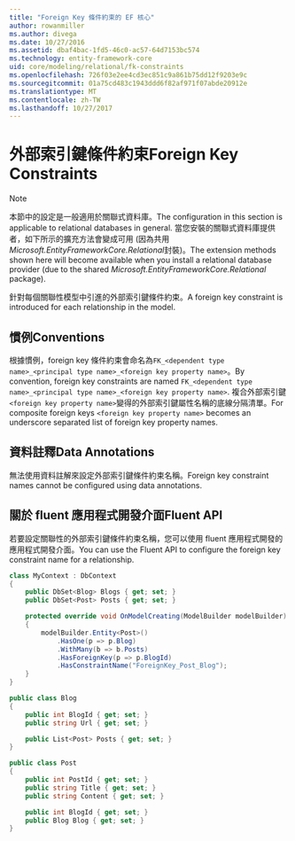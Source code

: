 ```yaml
---
title: "Foreign Key 條件約束的 EF 核心"
author: rowanmiller
ms.author: divega
ms.date: 10/27/2016
ms.assetid: dbaf4bac-1fd5-46c0-ac57-64d7153bc574
ms.technology: entity-framework-core
uid: core/modeling/relational/fk-constraints
ms.openlocfilehash: 726f03e2ee4cd3ec851c9a861b75dd12f9203e9c
ms.sourcegitcommit: 01a75cd483c1943ddd6f82af971f07abde20912e
ms.translationtype: MT
ms.contentlocale: zh-TW
ms.lasthandoff: 10/27/2017
---
```

# <a name="foreign-key-constraints"></a><span data-ttu-id="ededc-102">外部索引鍵條件約束</span><span class="sxs-lookup"><span data-stu-id="ededc-102">Foreign Key Constraints</span></span>

> [!NOTE]  
> <span data-ttu-id="ededc-103">本節中的設定是一般適用於關聯式資料庫。</span><span class="sxs-lookup"><span data-stu-id="ededc-103">The configuration in this section is applicable to relational databases in general.</span></span> <span data-ttu-id="ededc-104">當您安裝的關聯式資料庫提供者，如下所示的擴充方法會變成可用 (因為共用*Microsoft.EntityFrameworkCore.Relational*封裝)。</span><span class="sxs-lookup"><span data-stu-id="ededc-104">The extension methods shown here will become available when you install a relational database provider (due to the shared *Microsoft.EntityFrameworkCore.Relational* package).</span></span>

<span data-ttu-id="ededc-105">針對每個關聯性模型中引進的外部索引鍵條件約束。</span><span class="sxs-lookup"><span data-stu-id="ededc-105">A foreign key constraint is introduced for each relationship in the model.</span></span>

## <a name="conventions"></a><span data-ttu-id="ededc-106">慣例</span><span class="sxs-lookup"><span data-stu-id="ededc-106">Conventions</span></span>

<span data-ttu-id="ededc-107">根據慣例，foreign key 條件約束會命名為`FK_<dependent type name>_<principal type name>_<foreign key property name>`。</span><span class="sxs-lookup"><span data-stu-id="ededc-107">By convention, foreign key constraints are named `FK_<dependent type name>_<principal type name>_<foreign key property name>`.</span></span> <span data-ttu-id="ededc-108">複合外部索引鍵`<foreign key property name>`變得的外部索引鍵屬性名稱的底線分隔清單。</span><span class="sxs-lookup"><span data-stu-id="ededc-108">For composite foreign keys `<foreign key property name>` becomes an underscore separated list of foreign key property names.</span></span>

## <a name="data-annotations"></a><span data-ttu-id="ededc-109">資料註釋</span><span class="sxs-lookup"><span data-stu-id="ededc-109">Data Annotations</span></span>

<span data-ttu-id="ededc-110">無法使用資料註解來設定外部索引鍵條件約束名稱。</span><span class="sxs-lookup"><span data-stu-id="ededc-110">Foreign key constraint names cannot be configured using data annotations.</span></span>

## <a name="fluent-api"></a><span data-ttu-id="ededc-111">關於 fluent 應用程式開發介面</span><span class="sxs-lookup"><span data-stu-id="ededc-111">Fluent API</span></span>

<span data-ttu-id="ededc-112">若要設定關聯性的外部索引鍵條件約束名稱，您可以使用 fluent 應用程式開發的應用程式開發介面。</span><span class="sxs-lookup"><span data-stu-id="ededc-112">You can use the Fluent API to configure the foreign key constraint name for a relationship.</span></span>

<!-- [!code-csharp[Main](samples/core/relational/Modeling/FluentAPI/Samples/Relational/RelationshipConstraintName.cs?highlight=12)] -->
``` csharp
class MyContext : DbContext
{
    public DbSet<Blog> Blogs { get; set; }
    public DbSet<Post> Posts { get; set; }

    protected override void OnModelCreating(ModelBuilder modelBuilder)
    {
        modelBuilder.Entity<Post>()
            .HasOne(p => p.Blog)
            .WithMany(b => b.Posts)
            .HasForeignKey(p => p.BlogId)
            .HasConstraintName("ForeignKey_Post_Blog");
    }
}

public class Blog
{
    public int BlogId { get; set; }
    public string Url { get; set; }

    public List<Post> Posts { get; set; }
}

public class Post
{
    public int PostId { get; set; }
    public string Title { get; set; }
    public string Content { get; set; }

    public int BlogId { get; set; }
    public Blog Blog { get; set; }
}
```
